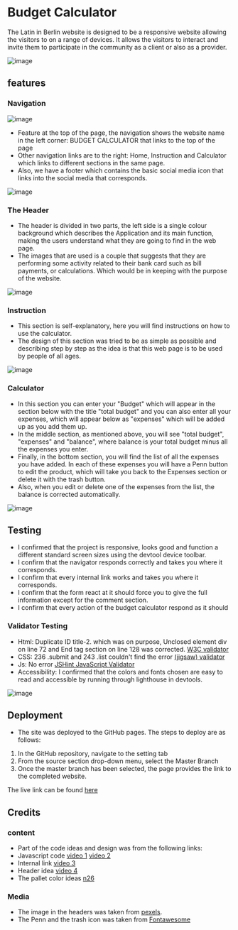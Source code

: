 # Budget Calculator

The Latin in Berlin website is designed to be a responsive website allowing the visitors to on a range of devices. It allows the visitors to interact and invite them to participate in the community as a client or also as a provider.

![image](https://github.com/iweinacker/budgetapp/assets/130374663/44dc47f1-93ec-4205-a3f2-36b70a0eb9a2)



## features

### Navigation
![image](https://github.com/iweinacker/budgetapp/assets/130374663/d7c2f7db-12e5-47db-9156-3091d12f3fb0)


- Feature at the top of the page, the navigation shows the website name in the left corner: BUDGET CALCULATOR that links to the top of the page
- Other navigation links are to the right: Home, Instruction and Calculator which links to different sections in the same page.
- Also, we have a footer which contains the basic social media icon that links into the social media that corresponds.

![image](https://github.com/iweinacker/latinb/assets/130374663/2a193d58-c3db-494b-8354-25e356a424f2)


### The Header

- The header is divided in two parts, the left side is a single colour background which describes the Application and its main function, making the users understand what they are going to find in the web page. 
- The images that are used is a couple that suggests that they are performing some activity related to their bank card such as bill payments, or calculations. Which would be in keeping with the purpose of the website.

![image](https://github.com/iweinacker/budgetapp/assets/130374663/1ec1b39f-2ed6-439f-bbee-c3f416aaf5df)



### Instruction

- This section is self-explanatory, here you will find instructions on how to use the calculator.
- The design of this section was tried to be as simple as possible and describing step by step as the idea is that this web page is to be used by people of all ages.

![image](https://github.com/iweinacker/budgetapp/assets/130374663/f94423e7-13fb-49f1-a3c6-6054e16ce4eb)


### Calculator 

- In this section you can enter your "Budget" which will appear in the section below with the title "total budget" and you can also enter all your expenses, which will appear below as "expenses" which will be added up as you add them up.
- In the middle section, as mentioned above, you will see "total budget", "expenses" and "balance", where balance is your total budget minus all the expenses you enter. 
- Finally, in the bottom section, you will find the list of all the expenses you have added.  In each of these expenses you will have a Penn button to edit the product, which will take you back to the Expenses section or delete it with the trash button.
- Also, when you edit or delete one of the expenses from the list, the balance is corrected automatically.


![image](https://github.com/iweinacker/budgetapp/assets/130374663/dae947a2-e676-42b1-b452-34b5404d0ee3)



## Testing

- I confirmed that the project is responsive, looks good and function a different standard screen sizes using the devtool device toolbar.
- I confirm that the navigator responds correctly and takes you where it corresponds.
- I confirm that every internal link works and takes you where it corresponds.
- I confirm that the form react at it should force you to give the full information except for the comment section.
- I confirm that every action of the budget calculator respond as it should

### Validator Testing

- Html:  Duplicate ID title-2. which was on purpose, Unclosed element div on line 72 and End tag section on line 128 was corrected. [W3C validator](https://validator.w3.org/#validate_by_input)
- CSS: 236	.submit and 243	.list couldn't find the error [(jigsaw) validator](https://jigsaw.w3.org/css-validator/#validate_by_input)
- Js: No error [JSHint JavaScript Validator](https://jshint.com/)
- Accessibility: I confirmed that the colors and fonts chosen are easy to read and accessible by running through lighthouse in devtools.

![image](https://github.com/iweinacker/latinb/assets/130374663/36d65a36-ba58-4237-9aa6-8611316f0b41)


## Deployment

- The site was deployed to the GitHub pages. The steps to deploy are as follows:
1. In the GitHub repository, navigate to the setting tab
2. From the source section drop-down menu, select the Master Branch
3. Once the master branch has been selected, the page provides the link to the completed website.

The live link can be found [here](https://iweinacker.github.io/budgetapp/)

## Credits

### content
- Part of the code ideas and design was from the following links:
- Javascript code [video 1](https://www.youtube.com/watch?v=jSBGBsJSXeU&t=1151s) [video 2](https://www.youtube.com/watch?v=8EYhsctbza0&t=210s)
- Internal link [video 3](https://www.google.com/search?q=como+linkear+una+una+parte+de+tu+pagina+al+navegador+html&rlz=1C1ALOY_esCL1016CL1016&sxsrf=APwXEdfdfAiJ0M7ltLgDSlZJ-LfjSuiS8A:1685531640227&source=lnms&tbm=vid&sa=X&ved=2ahUKEwjomrHVtp__AhUkuaQKHY3tBT8Q_AUoAXoECAEQAw&biw=1280&bih=569&dpr=1.5#fpstate=ive&vld=cid:2c27952e,vid:S1_WenGOk1Q)
- Header idea [video 4](https://www.youtube.com/watch?v=P09qW9k0vKE)
- The pallet color ideas [n26](https://n26.com/en-es/monthly-budget-calculator)

### Media 
- The image in the headers was taken from [pexels](https://www.pexels.com/).
- The Penn and the trash icon was taken from [Fontawesome](https://fontawesome.com/)

